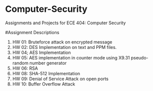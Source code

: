 # Computer-Security
Assignments and Projects for ECE 404: Computer Security

#Assignment Descriptions
1. HW 01: Bruteforce attack on encrypted message
2. HW 02: DES Implementation on text and PPM files.
3. HW 04; AES Implementation
4. HW 05: AES implementation in counter mode using X9.31 pseudo-random number generator
5. HW 06: RSA
6. HW 08: SHA-512 Implementation
7. HW 09: Denial of Service Attack on open ports
8. HW 10: Buffer Overflow Attack
